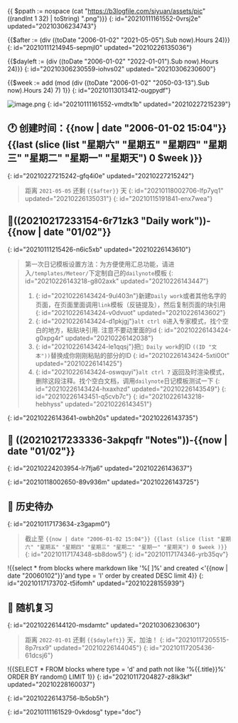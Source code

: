 {{ $ppath := nospace (cat "https://b3logfile.com/siyuan/assets/pic" ((randInt 1 32) | toString) ".png")}}
{: id="20210111161552-0vrsj2e" updated="20210306234743"}

{{$after := (div ((toDate "2006-01-02" "2021-05-05").Sub now).Hours 24)}}
{: id="20210111214945-sepmjl0" updated="20210226135036"}

{{$dayleft := (div ((toDate "2006-01-02" "2022-01-01").Sub now).Hours 24)}}
{: id="20210306230559-iohvs02" updated="20210306230600"}

{{$week := add (mod (div ((toDate "2006-01-02" "2050-03-13").Sub now).Hours 24) 7) 1}}
{: id="20210113013412-ougpydf"}

![image.png]({{$ppath}})
{: id="20210111161552-vmdtx1b" updated="20210227215239"}

## 🕐 创建时间：{{now | date "2006-01-02 15:04"}} {{last (slice (list "星期六" "星期五" "星期四" "星期三" "星期二" "星期一" "星期天") 0 $week )}}
{: id="20210227215242-gfq4i0e" updated="20210227215242"}

> 距离 `2021-05-05` 还剩 `{{$after}}` 天
> {: id="20210118002706-lfp7yq1" updated="20210226135031"}
{: id="20210115191841-enx7wea"}

## 🧱((20210217233154-6r71zk3 "Daily work"))-{{now | date "01/02"}}
{: id="20210111215426-n6ic5xb" updated="20210226143610"}

> 第一次日记模板设置方法：为方便使用汇总功能，请进入`/templates/Meteor/`下定制自己的`dailynote`模板
> {: id="20210226143218-g802axk" updated="20210226143447"}
>
> 1. {: id="20210226143424-9ul403n"}新建`Daily work`或者其他名字的页面，在页面里面调用`link`模板（反链提及），然后复制页面的块引用
>    {: id="20210226143424-v0dvuot" updated="20210226143602"}
> 2. {: id="20210226143424-d1pkjgj"}`alt ctrl 0`进入专家模式，找个空白的地方，粘贴块引用.  注意不要动里面的id
>    {: id="20210226143424-g0xpg4r" updated="20210226142038"}
> 3. {: id="20210226143424-le1qqsj"}把`🧱 Daily work`的ID  `((ID "文本"))`替换成你刚刚粘贴的部分的ID
>    {: id="20210226143424-5xti00t" updated="20210226141425"}
> 4. {: id="20210226143424-oswquyi"}`alt ctrl 7` 返回及时渲染模式，删除这段注释。找个空白文档，调用`dailynote`日记模板测试一下
>    {: id="20210226143424-hxaxhzd" updated="20210226143549"}
> {: id="20210226143451-q5cvb7c"}
{: id="20210226143218-hebhyss" updated="20210226143451"}

{: id="20210226143641-owbh20s" updated="20210226143735"}

## 📝 ((20210217233336-3akpqfr "Notes"))-{{now | date "01/02"}}
{: id="20210224203954-lr7fja6" updated="20210226143637"}

{: id="20210118002650-89v936m" updated="20210226143725"}

## 🎉️ 历史待办
{: id="20210117173634-z3gapm0"}

> 截止至 `{{now | date "2006-01-02 15:04"}} {{last (slice (list "星期六" "星期五" "星期四" "星期三" "星期二" "星期一" "星期天") 0 $week )}}`
> {: id="20210117174348-sb8dow5"}
{: id="20210117174346-yrb35qv"}

!{{select * from blocks where markdown like '%[ ]%' and created <'{{now | date "20060102"}}'and type = 'l' order by created DESC limit 4}}
{: id="20210117173702-t5ifomh" updated="20210228155939"}

## 🚴 随机复习
{: id="20210226144120-msdamtc" updated="20210306230630"}

> 距离 `2022-01-01` 还剩 `{{$dayleft}}` 天，加油！
> {: id="20210117205515-8p7rsx9" updated="20210226144045"}
{: id="20210117205436-61dcsj6"}

!{{SELECT * FROM blocks where type = 'd' and path not like '%{{.title}}%' ORDER BY random() LIMIT 1}}
{: id="20210117204827-z8lk3kf" updated="20210228160037"}

{: id="20210226143756-lb5ob5h"}


{: id="20210111161529-0vkdosg" type="doc"}
